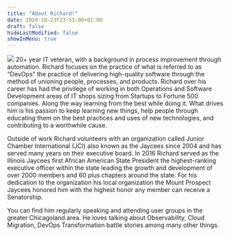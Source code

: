 ```yaml
---
title: "About Richard!"
date: 2020-10-23T23:53:00+01:00
draft: false
hideLastModified: false
showInMenu: true
---
```


![](https://gogorichiesitefiles.blob.core.windows.net/publicfiles/avataaars.png)
20+ year IT veteran, with a background in process improvement through automation. Richard focuses on the practice of what is referred to as "DevOps" the practice of delivering high-quality software through the method of unioning people, processes, and products. Richard over his career has had the privilege of working in both Operations and Software Development areas of IT shops sizing from Startups to Fortune 500 companies. Along the way learning from the best while doing it. What drives him is his passion to keep learning new things, help people through educating them on the best practices and uses of new technologies, and contributing to a worthwhile cause. 

Outside of work Richard volunteers with an organization called Junior Chamber International (JCI) also known as the Jaycees since 2004 and has served many years on their executive board.  In 2016 Richard served as the Illinois Jaycees first African American State President the highest-ranking executive officer within the state leading the growth and development of over 2000 members and 60 plus chapters around the state. For his dedication to the organization his local organization the Mount Prospect Jaycees honored him with the highest honor any member can receive a Senatorship.

You can find him regularly speaking and attending user groups in the greater Chicagoland area. He loves talking about Observability, Cloud Migration, DevOps Transformation battle stories among many other things.